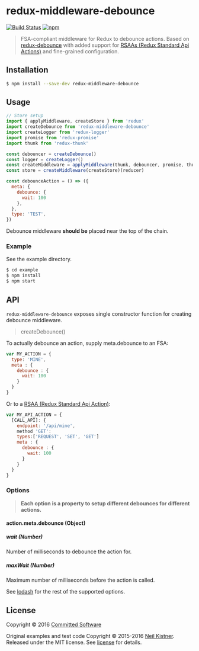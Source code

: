 # redux-middleware-debounce

[![Build Status][travis-image]][travis-url]
[![npm][npm-image]][npm-url]

> FSA-compliant middleware for Redux to debounce actions. Based on [redux-debounce](https://github.com/wyze/redux-debounce) with added support for [RSAAs (Redux Standard Api Actions)](https://www.npmjs.com/package/redux-api-middleware#redux-standard-api-calling-actions) and fine-grained configuration.

## Installation

```sh
$ npm install --save-dev redux-middleware-debounce
```

## Usage

```javascript
// Store setup
import { applyMiddleware, createStore } from 'redux'
import createDebounce from 'redux-middleware-debounce'
import createLogger from 'redux-logger'
import promise from 'redux-promise'
import thunk from 'redux-thunk'

const debouncer = createDebounce()
const logger = createLogger()
const createMiddleware = applyMiddleware(thunk, debouncer, promise, thunk)
const store = createMiddleware(createStore)(reducer)

const debounceAction = () => ({
  meta: {
    debounce: {
      wait: 100
    },
  },
  type: 'TEST',
})
```

Debounce middleware **should be** placed near the top of the chain.

### Example

See the example directory.

```sh
$ cd example
$ npm install
$ npm start
```

## API

`redux-middleware-debounce` exposes single constructor function for creating debounce middleware.

> createDebounce()

To actually debounce an action, supply meta.debounce to an FSA:

```javascript
var MY_ACTION = {
  type: 'MINE',
  meta : {
    debounce : {
      wait: 100
    }
  }
}
```

Or to a [RSAA (Redux Standard Api Action)](https://www.npmjs.com/package/redux-api-middleware#redux-standard-api-calling-actions):

```javascript
var MY_API_ACTION = {
  [CALL_API]: {
    endpoint: '/api/mine',
    method 'GET':
    types:['REQUEST', 'SET', 'GET']
    meta : {
      debounce : {
        wait: 100
      }
    }
  }
}
```

### Options

> **Each option is a property to setup different debounces for different actions.**

#### action.meta.debounce (Object)

##### wait (Number)

Number of milliseconds to debounce the action for.

##### maxWait (Number)

Maximum number of milliseconds before the action is called.

See [lodash][lodash-url] for the rest of the supported options.

## License

Copyright © 2016 [Committed Software](http://committed.software)

Original examples and test code Copyright © 2015-2016 [Neil Kistner](//github.com/wyze). Released under the MIT license. See [license](license) for details.

[lodash-url]: https://lodash.com/docs#debounce

[travis-image]: https://img.shields.io/travis/commitd/redux-middleware-debounce.svg?style=flat-square
[travis-url]: https://travis-ci.org/commitd/redux-middleware-debounce

[npm-image]: https://img.shields.io/npm/v/redux-middleware-debounce.svg?style=flat-square
[npm-url]: https://npmjs.com/package/redux-middleware-debounce
